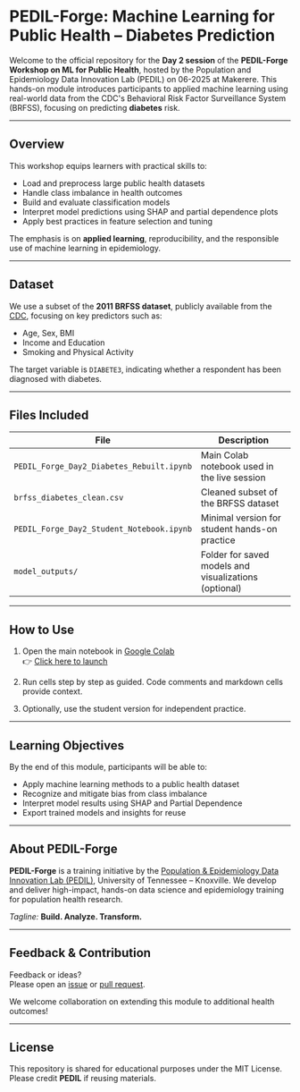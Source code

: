 # PEDIL-Forge: Machine Learning for Public Health – Diabetes Prediction

Welcome to the official repository for the **Day 2 session** of the **PEDIL-Forge Workshop on ML for Public Health**, hosted by the Population and Epidemiology Data Innovation Lab (PEDIL) on 06-2025 at Makerere. This hands-on module introduces participants to applied machine learning using real-world data from the CDC's Behavioral Risk Factor Surveillance System (BRFSS), focusing on predicting **diabetes** risk.

---

## Overview

This workshop equips learners with practical skills to:

- Load and preprocess large public health datasets
- Handle class imbalance in health outcomes
- Build and evaluate classification models
- Interpret model predictions using SHAP and partial dependence plots
- Apply best practices in feature selection and tuning

The emphasis is on **applied learning**, reproducibility, and the responsible use of machine learning in epidemiology.

---

## Dataset

We use a subset of the **2011 BRFSS dataset**, publicly available from the [CDC](https://www.cdc.gov/brfss/index.html), focusing on key predictors such as:

- Age, Sex, BMI
- Income and Education
- Smoking and Physical Activity

The target variable is `DIABETE3`, indicating whether a respondent has been diagnosed with diabetes.

---

## Files Included

| File | Description |
|------|-------------|
| `PEDIL_Forge_Day2_Diabetes_Rebuilt.ipynb` | Main Colab notebook used in the live session |
| `brfss_diabetes_clean.csv` | Cleaned subset of the BRFSS dataset |
| `PEDIL_Forge_Day2_Student_Notebook.ipynb` | Minimal version for student hands-on practice |
| `model_outputs/` | Folder for saved models and visualizations (optional) |

---

## How to Use

1. Open the main notebook in [Google Colab](https://colab.research.google.com/)  
   👉 [Click here to launch](https://colab.research.google.com/github/drdmakau/pedil-forge-diabetes/blob/main/PEDIL_Forge_Day2_Diabetes_Rebuilt.ipynb)

2. Run cells step by step as guided. Code comments and markdown cells provide context.

3. Optionally, use the student version for independent practice.

---

## Learning Objectives

By the end of this module, participants will be able to:

- Apply machine learning methods to a public health dataset
- Recognize and mitigate bias from class imbalance
- Interpret model results using SHAP and Partial Dependence
- Export trained models and insights for reuse

---

## About PEDIL-Forge

**PEDIL-Forge** is a training initiative by the [Population & Epidemiology Data Innovation Lab (PEDIL)](https://pedil.org), University of Tennessee – Knoxville. We develop and deliver high-impact, hands-on data science and epidemiology training for population health research.

*Tagline:* **Build. Analyze. Transform.**

---

## Feedback & Contribution

Feedback or ideas?  
Please open an [issue](https://github.com/drdmakau/pedil-forge-diabetes/issues) or [pull request](https://github.com/drdmakau/pedil-forge-diabetes/pulls).

We welcome collaboration on extending this module to additional health outcomes!

---

## License

This repository is shared for educational purposes under the MIT License. Please credit **PEDIL** if reusing materials.

